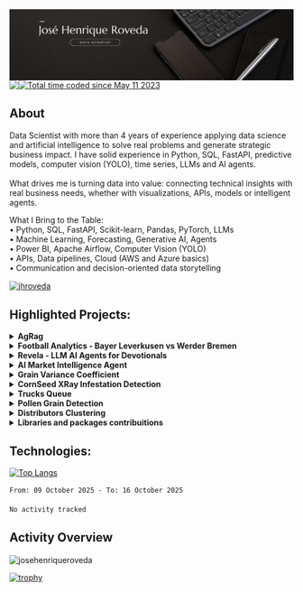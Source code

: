 <div>
 <img align='left' src="https://github.com/josehenriqueroveda/josehenriqueroveda/blob/master/assets/linkedin-banner-1.png">
 <img align='left' src="https://komarev.com/ghpvc/?username=josehenriqueroveda&label=Visitors&style=flat-square">
 <a href="https://wakatime.com/@5737d08e-0c08-459f-9ef9-19fc41ca4423&style=plastic"><img src="https://wakatime.com/badge/user/5737d08e-0c08-459f-9ef9-19fc41ca4423.svg" alt="Total time coded since May 11 2023" /></a>
</div>


## About
Data Scientist with more than 4 years of experience applying data science and artificial intelligence to solve real problems and generate strategic business impact. I have solid experience in Python, SQL, FastAPI, predictive models, computer vision (YOLO), time series, LLMs and AI agents.
<br><br>
 What drives me is turning data into value: connecting technical insights with real business needs, whether with visualizations, APIs, models or intelligent agents.<br>

What I Bring to the Table:<br>
• Python, SQL, FastAPI, Scikit-learn, Pandas, PyTorch, LLMs<br>
• Machine Learning, Forecasting, Generative AI, Agents<br>
• Power BI, Apache Airflow, Computer Vision (YOLO)<br>
• APIs, Data pipelines, Cloud (AWS and Azure basics)<br>
• Communication and decision-oriented data storytelling<br>

<div align='left'>
<a href="https://linkedin.com/in/jhroveda" target="blank"><img align="center" src="https://img.shields.io/badge/LinkedIn-0A66C2.svg?style=for-the-badge&logo=LinkedIn&logoColor=white" alt="jhroveda" /></a>
</div>

## Highlighted Projects:

<details>
<summary><b>AgRag</b></summary>
 <br>
This project implements a Q&A system using the RAG (Retrieval-Augmented Generation) technique, based on a PDF file with technical content (such as questions and answers about a crop).
 
```
Main features:
 ✅ Everything local and free (no cloud or paid API)
 ✅ Semantic indexing of the content of an Embrapa PDF
 ✅ Contextualized answers, in Portuguese, about agronomic practices
 ✅ 100% focus on real data about the chosen crop
```

![](https://raw.githubusercontent.com/josehenriqueroveda/josehenriqueroveda/refs/heads/master/assets/projects/agrag.jpg)
 
</details>

<details>
 <summary><b>Football Analytics - Bayer Leverkusen vs Werder Bremen</b></summary>
 <br>
 Match analysis: Bayer 04 Leverkusen 5-0 Werder Bremen (from Leverkusen's 23/24 unbeaten season)<br>.
⚽ Passing heatmap<br>
⚽ Passing network<br>
⚽ Control Zones (Voronoi)<br>
⚽ Pressures applied on the pitch<br>
<br>
 
 ![](https://raw.githubusercontent.com/josehenriqueroveda/leverkusen-2324/refs/heads/main/imgs/out.png)
</details>

<details>
 <summary><b>Revela - LLM AI Agents for Devotionals</b></summary>
<br>
Revela is an AI-powered system that generates devotionals based on specific themes. Using a crew of specialized AI agents, Revela researches relevant Bible passages, provides theological analysis, and crafts structured spiritual messages.
<br><br>
 
**Input theme**: "patience" 
<br>
[Devotional Output](https://github.com/josehenriqueroveda/revela/blob/main/devotional-2025-05-09.md)

**Features:**
 ```
- Bible Research Agent: Locates precise scripture passages based on references or thematic keywords
- Theological Analyst: Provides deep historical, literary, and spiritual interpretation of passages
- Devotional Writer: Crafts well-structured, Christ-centered messages for spiritual edification
- Local LLM Support: Works with local models via Ollama (default: Gemma 3 1B)
- Bible Search Tool: Efficiently searches through scripture with both reference and keyword lookup
 ```


</details>

<details>
<summary><b>AI Market Intelligence Agent</b></summary>
 <br>
This solution uses CrewAI, Gemini and LangChain with DuckDuckGo to automate grain market analysis.
 
The aim is to save time and turn dispersed data into strategic data in a few minutes.

The output is a market intelligence report containing the following topics: 
 
```
1. Executive summary
2. Sector overview, 
3. Opportunities and threats
4. Actionable moves
```

![](https://raw.githubusercontent.com/josehenriqueroveda/josehenriqueroveda/refs/heads/master/assets/projects/market-agent.jpg)
 
</details>

<details>
<summary><b>Grain Variance Coefficient</b></summary>
<br>
The tool takes an image of grains as input, identify individual grains and calculate the width and height of each grain.
The tool also calculates the coefficient of variance for the widths and heights, providing a measure of the variability of grain size. The results are visualized directly on the image, with each grain enclosed in a rectangle and the dimensions displayed.


![](https://raw.githubusercontent.com/josehenriqueroveda/grain-analysis/main/grain_analysis/img/beans_output.jpg)

</details>

<details>
<summary><b>CornSeed XRay Infestation Detection</b></summary>
<br>
This project uses computer vision with YOLO to detect and classify infested corn seeds (with larvae, holes, or other internal damage) from X-ray images. The goal is to automate seed screening and quality control in agricultural and lab environments.
- It detects individual seeds in X-ray images.
- Classify each seed as:
  - `infested` (presence of larvae, holes, etc.)
  - `not_infested` (normal)
- Improve accuracy in automated seed screening for agriculture.

![](https://raw.githubusercontent.com/josehenriqueroveda/josehenriqueroveda/refs/heads/master/assets/projects/seed-infestation.jpg)

</details>

<details>
<summary><b>Trucks Queue</b></summary>
<br>
Truck Queue is a computer vision project that leverages a YOLO (You Only Look Once) object detection model to monitor and count parked trucks almost in real-time. This tool was developed to optimize the logistics and loading process at industrial facilities by providing a clear view of the truck queue outside the company.

![](https://raw.githubusercontent.com/josehenriqueroveda/josehenriqueroveda/refs/heads/master/assets/projects/truck-queue.jpg)

</details>

<details>
<summary><b>Pollen Grain Detection</b></summary>
<br>
This project uses a YOLOv11 model to identify and classify pollen grains in microscopy images.
Given a set of microscope images, the script performs:
- Automatic detection of pollen grains.
- Counting the number of grains for each identified class.
- Generation of a CSV report (results.csv) with the count of each pollen type per image.

![](https://raw.githubusercontent.com/josehenriqueroveda/josehenriqueroveda/refs/heads/master/assets/projects/micro-pollen.jpg)

</details>

<details>
<summary><b>Distributors Clustering</b></summary>
<br>
This project aims to cluster the distributors of a company based on their sales data. The company has a large number of distributors and wants to group them into different clusters based on their sales data. The company wants to understand the characteristics of each cluster and use this information to make decisions about how to better support each distributor.

![](https://raw.githubusercontent.com/josehenriqueroveda/josehenriqueroveda/refs/heads/master/assets/projects/distributors-clustering.jpg)

</details>

<details>
<summary><b>Libraries and packages contribuitions</b></summary>
<br>
- I developed a python library to store logs in MongoDB and send notifications of errors to MS Teams - <a href="https://pypi.org/project/logze/">logze</a><br>
- I developed a python library that provides functionality to read data from Excel and CSV files and insert it into a Microsoft SQL Server database. - <a href="https://pypi.org/project/excel2mssql/">excel2mssql</a><br>
- I developed a julia package for encoding cyclical values using sine and cosine - <a href="https://github.com/josehenriqueroveda/CyclicalEncoding.jl">CyclicalEncoding.jl</a><br>

</details>

## Technologies:

[![Top Langs](https://github-readme-stats-omega-red.vercel.app/api/top-langs/?username=josehenriqueroveda&size_weight=0.5&count_weight=0.5&theme=dark#gh-dark-mode-only)](https://github.com/josehenriqueroveda/github-readme-stats)

<!--START_SECTION:waka-->

```txt
From: 09 October 2025 - To: 16 October 2025

No activity tracked
```

<!--END_SECTION:waka-->


## Activity Overview

<img align="center" src="https://github-readme-stats-sigma-five.vercel.app/api?username=josehenriqueroveda&count_private=true&show_icons=true&locale=en&theme=dark#gh-dark-mode-only" alt="josehenriqueroveda" />

[![trophy](https://github-profile-trophy.vercel.app/?username=josehenriqueroveda&theme=onedark&title=-Reviews)](https://github.com/josehenriqueroveda/github-profile-trophy)
